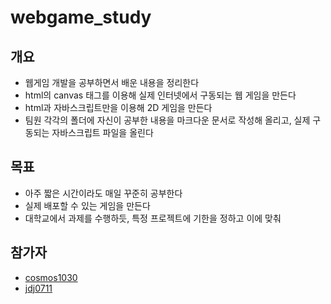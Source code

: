 # webgame_study
## 개요
- 웹게임 개발을 공부하면서 배운 내용을 정리한다
- html의 canvas 태그를 이용해 실제 인터넷에서 구동되는 웹 게임을 만든다
- html과 자바스크립트만을 이용해 2D 게임을 만든다
- 팀원 각각의 폴더에 자신이 공부한 내용을 마크다운 문서로 작성해 올리고, 실제 구동되는 자바스크립트 파일을 올린다
## 목표
- 아주 짧은 시간이라도 매일 꾸준히 공부한다
- 실제 배포할 수 있는 게임을 만든다
- 대학교에서 과제를 수행하듯, 특정 프로젝트에 기한을 정하고 이에 맞춰 
## 참가자
- [cosmos1030](https://github.com/cosmos1030)
- [jdj0711](https://github.com/jdj0711)
